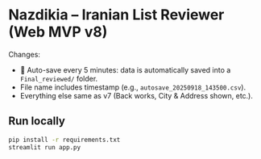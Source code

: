 
# Nazdikia – Iranian List Reviewer (Web MVP v8)

Changes:
- 💾 Auto-save every 5 minutes: data is automatically saved into a `Final_reviewed/` folder.
- File name includes timestamp (e.g., `autosave_20250918_143500.csv`).
- Everything else same as v7 (Back works, City & Address shown, etc.).

## Run locally

```bash
pip install -r requirements.txt
streamlit run app.py
```
